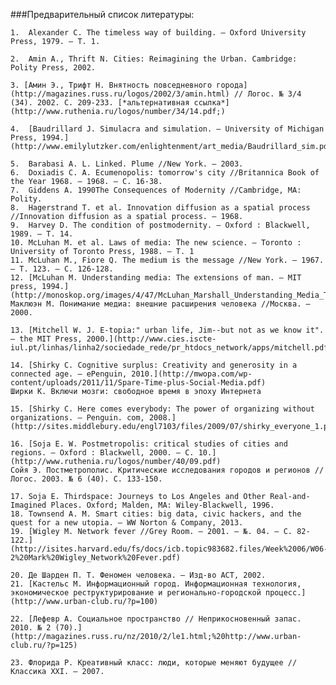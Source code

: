 

###Предварительный список литературы:
	
	1.	Alexander C. The timeless way of building. – Oxford University Press, 1979. – Т. 1.

	2.	Amin A., Thrift N. Cities: Reimagining the Urban. Cambridge: Polity Press, 2002.
	
	3. [Амин Э., Трифт Н. Внятность повседневного города](http://magazines.russ.ru/logos/2002/3/amin.html) // Логос. № 3/4 (34). 2002. С. 209-233. [*альтернативная ссылка*](http://www.ruthenia.ru/logos/number/34/14.pdf;)
	
	4.	[Baudrillard J. Simulacra and simulation. – University of Michigan Press, 1994.](http://www.emilylutzker.com/enlightenment/art_media/Baudrillard_sim.pdf)
	
	5.	Barabasi A. L. Linked. Plume //New York. – 2003.
	6.	Doxiadis C. A. Ecumenopolis: tomorrow's city //Britannica Book of the Year 1968. – 1968. – С. 16-38.
	7.	Giddens A. 1990The Consequences of Modernity //Cambridge, MA: Polity.
	8.	Hagerstrand T. et al. Innovation diffusion as a spatial process //Innovation diffusion as a spatial process. – 1968.
	9.	Harvey D. The condition of postmodernity. – Oxford : Blackwell, 1989. – Т. 14.
	10.	McLuhan M. et al. Laws of media: The new science. – Toronto : University of Toronto Press, 1988. – Т. 1
	11.	McLuhan M., Fiore Q. The medium is the message //New York. – 1967. – Т. 123. – С. 126-128.
	12.	[McLuhan M. Understanding media: The extensions of man. – MIT press, 1994.](http://monoskop.org/images/4/47/McLuhan_Marshall_Understanding_Media_The_Extensions_of_Man.pdf)
	Маклюэн М. Понимание медиа: внешние расширения человека //Москва. – 2000.
	
	13.	[Mitchell W. J. E-topia:" urban life, Jim--but not as we know it". – the MIT Press, 2000.](http://www.cies.iscte-iul.pt/linhas/linha2/sociedade_rede/pr_htdocs_network/apps/mitchell.pdf)

	14.	[Shirky C. Cognitive surplus: Creativity and generosity in a connected age. – ePenguin, 2010.](http://mwopa.com/wp-content/uploads/2011/11/Spare-Time-plus-Social-Media.pdf)
	Ширки К. Включи мозги: свободное время в эпоху Интернета

	15.	[Shirky C. Here comes everybody: The power of organizing without organizations. – Penguin. com, 2008.](http://sites.middlebury.edu/engl7103/files/2009/07/shirky_everyone_1.pdf)
	
	16.	[Soja E. W. Postmetropolis: critical studies of cities and regions. – Oxford : Blackwell, 2000. – С. 10.](http://www.ruthenia.ru/logos/number/40/09.pdf)
	Сойя Э. Постметрополис. Критические исследования городов и регионов // Логос. 2003. № 6 (40). С. 133-150. 

	17.	Soja E. Thirdspace: Journeys to Los Angeles and Other Real-and-Imagined Places. Oxford; Malden, MA: Wiley-Blackwell, 1996.
	18.	Townsend A. M. Smart cities: big data, civic hackers, and the quest for a new utopia. – WW Norton & Company, 2013.
	19.	[Wigley M. Network fever //Grey Room. – 2001. – №. 04. – С. 82-122.](http://isites.harvard.edu/fs/docs/icb.topic983682.files/Week%2006/W06-2%20Mark%20Wigley_Network%20Fever.pdf)
	
	20.	Де Шарден П. Т. Феномен человека. – Изд-во АСТ, 2002.
	21.	[Кастельс М. Информационный город. Информационная технология, экономическое реструктурирование и регионально-городской процесс.](http://www.urban-club.ru/?p=100) 

	22.	[Лефевр А. Социальное пространство // Неприкосновенный запас. 2010. № 2 (70).](http://magazines.russ.ru/nz/2010/2/le1.html;%20http://www.urban-club.ru/?p=125) 

	23.	Флорида Р. Креативный класс: люди, которые меняют будущее //Классика XXI. – 2007.
